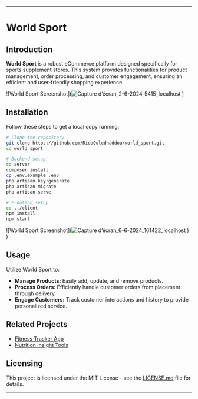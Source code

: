 

---

# World Sport

## Introduction
**World Sport** is a robust eCommerce platform designed specifically for sports supplement stores. 
This system provides functionalities for product management, order processing, and customer engagement, ensuring an efficient and user-friendly shopping experience.

![World Sport Screenshot](![Capture d’écran_2-6-2024_5415_localhost](https://github.com/RidaOuledhaddou/world_sport/assets/142796266/c9da19fe-44f5-4607-a409-ca1d1b5f8d94)
)

## Installation
Follow these steps to get a local copy running:

```bash
# Clone the repository
git clone https://github.com/RidaOuledhaddou/world_sport.git
cd world_sport

# Backend setup
cd server
composer install
cp .env.example .env
php artisan key:generate
php artisan migrate
php artisan serve

# Frontend setup
cd ../client
npm install
npm start
```
![World Sport Screenshot](![Capture d’écran_6-6-2024_161422_localhost](https://github.com/RidaOuledhaddou/world_sport/assets/142796266/14952366-6395-4c83-a40a-312dc8bc76f4)
)
)
## Usage
Utilize World Sport to:
- **Manage Products:** Easily add, update, and remove products.
- **Process Orders:** Efficiently handle customer orders from placement through delivery.
- **Engage Customers:** Track customer interactions and history to provide personalized service.

## Related Projects
- [Fitness Tracker App](#)
- [Nutrition Insight Tools](#)

## Licensing
This project is licensed under the MIT License - see the [LICENSE.md](nothing) file for details.

---



